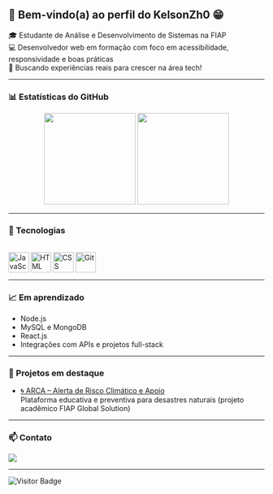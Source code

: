 ## 👋 Bem-vindo(a) ao perfil do KelsonZh0 😁

🎓 Estudante de Análise e Desenvolvimento de Sistemas na FIAP  
💻 Desenvolvedor web em formação com foco em acessibilidade, responsividade e boas práticas  
🚀 Buscando experiências reais para crescer na área tech!

---

### 📊 Estatísticas do GitHub

<div align="center">
  <img height="180em" src="https://github-readme-stats.vercel.app/api?username=KelsonZh0&show_icons=true&theme=tokyonight&include_all_commits=true&count_private=true"/>
  <img height="180em" src="https://github-readme-stats.vercel.app/api/top-langs/?username=KelsonZh0&layout=compact&langs_count=6&theme=tokyonight"/>
</div>

---

### 🧰 Tecnologias

<div style="display: inline_block"><br>
  <img align="center" alt="JavaScript" height="40" src="https://cdn.jsdelivr.net/gh/devicons/devicon/icons/javascript/javascript-original.svg">
  <img align="center" alt="HTML" height="40" src="https://cdn.jsdelivr.net/gh/devicons/devicon/icons/html5/html5-original.svg">
  <img align="center" alt="CSS" height="40" src="https://cdn.jsdelivr.net/gh/devicons/devicon/icons/css3/css3-original.svg">
  <img align="center" alt="Git" height="40" src="https://cdn.jsdelivr.net/gh/devicons/devicon/icons/git/git-original.svg">
</div>

---

### 📈 Em aprendizado

- Node.js
- MySQL e MongoDB
- React.js
- Integrações com APIs e projetos full-stack

---

### 🚀 Projetos em destaque

- [🌀 ARCA – Alerta de Risco Climático e Apoio](https://github.com/KelsonZh0/arca)  
  Plataforma educativa e preventiva para desastres naturais (projeto acadêmico FIAP Global Solution)

---

### 📫 Contato

<a href="https://www.linkedin.com/in/kelson-zhang-211456323/" target="_blank">
  <img src="https://img.shields.io/badge/-LinkedIn-%230077B5?style=for-the-badge&logo=linkedin&logoColor=white" />
</a>

---

![Visitor Badge](https://visitor-badge.laobi.icu/badge?page_id=KelsonZh0)


